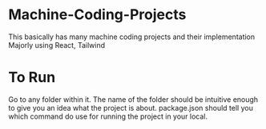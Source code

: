 # Machine-Coding-Projects
This basically has many machine coding projects and their implementation Majorly using React, Tailwind

# To Run
Go to any folder within it. The name of the folder should be intuitive enough to give you an idea what the project is about. package.json should tell you which command do use for running the project in your local.
